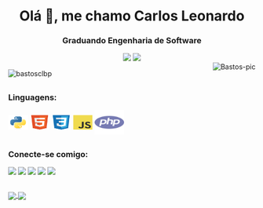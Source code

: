 <h1 align="center">Olá 👋, me chamo Carlos Leonardo</h1>
<h3 align="center">Graduando Engenharia de Software</h3>
<div align="center">
  <img height="50" src="https://github.com/csmoore/country-flag-icons/blob/master/country-flags-4x3-png/br.png"></img>
  <img height="50" src="https://raw.githubusercontent.com/stevenrskelton/flag-icon/master/png/75/br/rio_de_janeiro.png"></img>
</div>

<div><img align="right" alt="Bastos-pic" height="150" src="https://i.imgur.com/lwG69eD.png"></div>

<p align="left"> <img src="https://komarev.com/ghpvc/?username=bastosclbp&label=Visualiza%C3%A7%C3%B5es%20do%20perfil&color=1c78b2&style=flat" alt="bastosclbp" /> </p>
  
  ##
<div>
    <h3 align="left" dir="auto">Linguagens: </h3>
    <div style="display: inline_block">
      <img align="center" alt="Bastos-Python" height="30" width="40" src="https://github.com/devicons/devicon/blob/master/icons/python/python-original.svg">
      <img align="center" alt="Bastos-HTML" height="30" width="40" src="https://github.com/devicons/devicon/blob/master/icons/html5/html5-original.svg">
      <img align="center" alt="Bastos-CSS" height="30" width="40" src="https://github.com/devicons/devicon/blob/master/icons/css3/css3-original.svg">
      <img align="center" alt="Bastos-Js" height="30" width="40" src="https://github.com/devicons/devicon/blob/master/icons/javascript/javascript-original.svg">
      <img align="center" alt="Bastos-PHP" height="50" width="60" src="https://github.com/devicons/devicon/blob/master/icons/php/php-plain.svg">
    </div>
 </div>

  ##
<div>
  <h3 align="left" dir="auto">Conecte-se comigo: </h3>
  <a href="https://www.youtube.com/@bastosclbp/" target="_blank"><img src="https://img.shields.io/badge/YouTube-FF0000?style=for-the-badge&logo=youtube&logoColor=white" target="_blank"></a>
  <a href="https://www.instagram.com/bastosclbp/" target="_blank"><img src="https://img.shields.io/badge/-Instagram-%23E4405F?style=for-the-badge&logo=instagram&logoColor=white" target="_blank"></a>
 <a href="https://discord.gg/3KaxzXde" target="_blank"><img src="https://img.shields.io/badge/Discord-7289DA?style=for-the-badge&logo=discord&logoColor=white" target="_blank"></a> 
  <a href = "mailto:bastosclbp.amp@gmail.com"><img src="https://img.shields.io/badge/-Gmail-%23333?style=for-the-badge&logo=gmail&logoColor=white" target="_blank"></a>
  <a href="www.linkedin.com/in/carlos-leonardo-es/" target="_blank"><img src="https://img.shields.io/badge/-LinkedIn-%230077B5?style=for-the-badge&logo=linkedin&logoColor=white" target="_blank"></a> 
</div>

  ##
<div>
  <a href="https://github.com/anuraghazra/github-readme-stats">
    <img align="center" src="https://github-readme-stats.vercel.app/api/top-langs/?username=bastosclbp&layout=compact&locale=pt-br&theme=dark" />
  </a>
  <a href="https://github.com/anuraghazra/github-readme-stats">
    <img align="center" src="https://github-readme-stats.vercel.app/api?username=bastosclbp&show_icons=true&theme=radical"/>
  </a>
</div>
